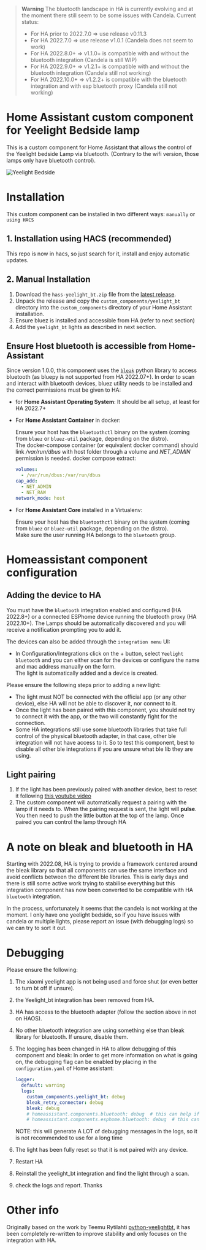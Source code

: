 > **Warning**
> The bluetooth landscape in HA is currently evolving and at the moment there still seem to be some issues with Candela.
> Current status:
>
> - For HA prior to 2022.7.0 => use release v0.11.3
> - For HA 2022.7.0 => use release v1.0.1 (Candela does not seem to work)
> - For HA 2022.8.0+ => v1.1.0+ is compatible with and without the bluetooth integration (Candela is still WIP)
> - For HA 2022.9.0+ => v1.2.1+ is compatible with and without the bluetooth integration (Candela still not working)
> - For HA 2022.10.0+ => v1.2.2+ is compatible with the bluetooth integration and with esp bluetooth proxy (Candela still not working)

# Home Assistant custom component for Yeelight Bedside lamp

This is a custom component for Home Assistant that allows the control of the Yeelight bedside Lamp via bluetooth. (Contrary to the wifi version, those lamps only have bluetooth control).

![Yeelight Bedside](yeelight-bedside.jpg)

# Installation

This custom component can be installed in two different ways: `manually` or `using HACS`

## 1. Installation using HACS (recommended)

This repo is now in hacs, so just search for it, install and enjoy automatic updates.

## 2. Manual Installation

1. Download the `hass-yeelight_bt.zip` file from the
   [latest release](https://github.com/hcoohb/hass-yeelightbt/releases/latest).
2. Unpack the release and copy the `custom_components/yeelight_bt` directory
   into the `custom_components` directory of your Home Assistant
   installation.
3. Ensure bluez is installed and accessible from HA (refer to next section)
4. Add the `yeelight_bt` lights as described in next section.

## Ensure Host bluetooth is accessible from Home-Assistant

Since version 1.0.0, this component uses the [`bleak`](https://github.com/hbldh/bleak) python library to access bluetooth (as bluepy is not supported from HA 2022.07+). In order to scan and interact with bluetooth devices, bluez utility needs to be installed and the correct permissions must be given to HA:

- for **Home Assistant Operating System**:
  It should be all setup, at least for HA 2022.7+

- For **Home Assistant Container** in docker:

  Ensure your host has the `bluetoothctl` binary on the system (coming from `bluez` or `bluez-util` package, depending on the distro).  
  The docker-compose container (or equivalent docker command) should link _/var/run/dbus_ with host folder through a volume and _NET_ADMIN_ permission is needed. docker compose extract:

  ```yaml
  volumes:
    - /var/run/dbus:/var/run/dbus
  cap_add:
    - NET_ADMIN
    - NET_RAW
  network_mode: host
  ```

- For **Home Assistant Core** installed in a Virtualenv:

  Ensure your host has the `bluetoothctl` binary on the system (coming from `bluez` or `bluez-util` package, depending on the distro).  
  Make sure the user running HA belongs to the `bluetooth` group.

# Homeassistant component configuration

## Adding the device to HA

You must have the `bluetooth` integration enabled and configured (HA 2022.8+) or a connected ESPhome device running the bluetooth proxy (HA 2022.10+). The Lamps should be automatically discovered and you will receive a notification prompting you to add it.

The devices can also be added through the `integration menu` UI:

- In Configuration/Integrations click on the + button, select `Yeelight bluetooth` and you can either scan for the devices or configure the name and mac address manually on the form.  
  The light is automatically added and a device is created.

Please ensure the following steps prior to adding a new light:

- The light must NOT be connected with the official app (or any other device), else HA will not be able to discover it, nor connect to it.
- Once the light has been paired with this component, you should not try to connect it with the app, or the two will constantly fight for the connection.
- Some HA integrations still use some bluetooth libraries that take full control of the physical bluetooth adapter, in that case, other ble integration will not have access to it. So to test this component, best to disable all other ble integrations if you are unsure what ble lib they are using.

## Light pairing

1. If the light has been previously paired with another device, best to reset it following [this youtube video](https://www.youtube.com/watch?v=PnjcOSgnbAM)
2. The custom component will automatically request a pairing with the lamp if it needs to. When the pairing request is sent, the light will **pulse**. You then need to push the little button at the top of the lamp. Once paired you can control the lamp through HA

# A note on bleak and bluetooth in HA

Starting with 2022.08, HA is trying to provide a framework centered around the bleak library so that all components can use the same interface and avoid conflicts between the different ble libraries. This is early days and there is still some active work trying to stabilise everything but this integration component has now been converted to be compatible with HA `bluetooth` integration.

In the process, unfortunately it seems that the candela is not working at the moment.
I only have one yeelight bedside, so if you have issues with candela or multiple lights, please report an issue (with debugging logs) so we can try to sort it out.

# Debugging

Please ensure the following:

1. The xiaomi yeelight app is not being used and force shut (or even better to turn bt off if unsure).
2. the Yeelight_bt integration has been removed from HA.
3. HA has access to the bluetooth adapter (follow the section above in not on HAOS).
4. No other bluetooth integration are using something else than bleak library for bluetooth. If unsure, disable them.
5. The logging has been changed in HA to allow debugging of this component and bleak:
   In order to get more information on what is going on, the debugging flag can be enabled by placing in the `configuration.yaml` of Home assistant:

   ```yaml
   logger:
     default: warning
     logs:
       custom_components.yeelight_bt: debug
       bleak_retry_connector: debug
       bleak: debug
       # homeassistant.components.bluetooth: debug  # this can help if needed
       # homeassistant.components.esphome.bluetooth: debug  # this can help if needed
   ```

   NOTE: this will generate A LOT of debugging messages in the logs, so it is not recommended to use for a long time

6. The light has been fully reset so that it is not paired with any device.
7. Restart HA
8. Reinstall the yeelight_bt integration and find the light through a scan.
9. check the logs and report. Thanks

# Other info

Originally based on the work by Teemu Rytilahti [python-yeelightbt](https://github.com/rytilahti/python-yeelightbt), it has been completely re-written to improve stability and only focuses on the integration with HA.
